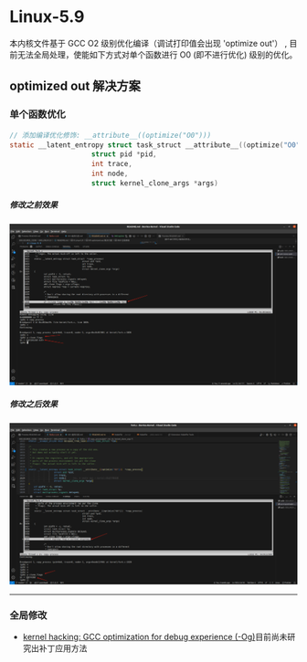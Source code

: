 # Linux-5.9
本内核文件基于 GCC O2 级别优化编译（调试打印值会出现  'optimize out'） , 目前无法全局处理，使能如下方式对单个函数进行 O0 (即不进行优化) 级别的优化。

## optimized out 解决方案
### 单个函数优化
```c
// 添加编译优化修饰: __attribute__((optimize("O0"))) 
static __latent_entropy struct task_struct __attribute__((optimize("O0")))  *copy_process(
					struct pid *pid,
					int trace,
					int node,
					struct kernel_clone_args *args)
```
##### 修改之前效果
![001-optimize-O2.png](./IMGS/001-optimize-O2.png)

##### 修改之后效果
![001-optimize-O0.png](./IMGS/000-optimize-O0.png)

---

### 全局修改
- [kernel hacking: GCC optimization for debug experience (-Og)](https://lwn.net/Articles/753201/)目前尚未研究出补丁应用方法